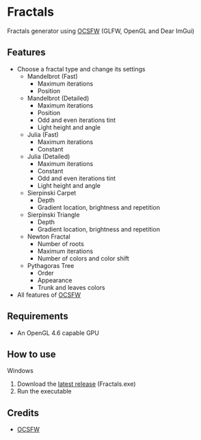 # Fractals
Fractals generator using [OCSFW](https://github.com/psychopattt/OCSFW) (GLFW, OpenGL and Dear ImGui)

## Features
- Choose a fractal type and change its settings
  - Mandelbrot (Fast)
    - Maximum iterations
    - Position
  - Mandelbrot (Detailed)
    - Maximum iterations
    - Position
    - Odd and even iterations tint
    - Light height and angle
  - Julia (Fast)
    - Maximum iterations
    - Constant
  - Julia (Detailed)
    - Maximum iterations
    - Constant
    - Odd and even iterations tint
    - Light height and angle
  - Sierpinski Carpet
    - Depth
    - Gradient location, brightness and repetition
  - Sierpinski Triangle
    - Depth
    - Gradient location, brightness and repetition
  - Newton Fractal
    - Number of roots
    - Maximum iterations
    - Number of colors and color shift
  - Pythagoras Tree
    - Order
    - Appearance
    - Trunk and leaves colors
- All features of [OCSFW](https://github.com/psychopattt/OCSFW?tab=readme-ov-file#features)

## Requirements
- An OpenGL 4.6 capable GPU

## How to use
Windows
1. Download the [latest release](https://github.com/psychopattt/Fractals-OpenGL/releases/latest) (Fractals.exe)
2. Run the executable

## Credits
- [OCSFW](https://github.com/psychopattt/OCSFW?tab=readme-ov-file#credits)
